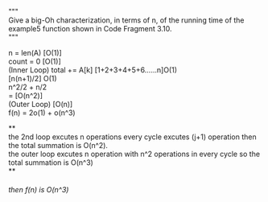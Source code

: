 """   
Give a big-Oh characterization, in terms of n, of the running time of the
example5 function shown in Code Fragment 3.10.   
"""

n = len(A) [O(1)]   
count = 0 [O(1)]  
(Inner Loop) total += A[k] [1+2+3+4+5+6......n]O(1)   
              [n(n+1)/2] O(1)   
              n^2/2 + n/2    
              = [O(n^2)]    
(Outer Loop) [O(n)]   
f(n) = 2o(1) + o(n^3)   

**  
 the 2nd loop excutes n operations every cycle excutes (j+1) operation then the total summation
 is O(n^2).    
 the outer loop excutes n operation with n^2 operations in every cycle so the total summation 
 is O(n^3)     
**
###### then f(n) is O(n^3)